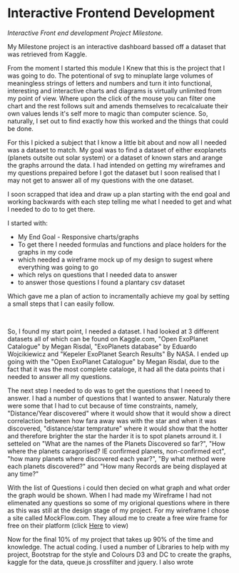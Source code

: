 # Interactive Frontend Development
<i>Interactive Front end development Project Milestone. </i>

<p>
My Milestone project is an interactive dashboard bassed off a dataset that was retrieved from Kaggle.

From the moment I started this module I Knew that this is the project that I was going to do.
The potentional of svg to minuplate large volumes of meaningless strings of letters and numbers and turn it into functional,
interesting and interactive charts and diagrams is virtually unlimited from my point of view. Where upon the click of the mouse you can filter one chart
and the rest follows suit and amends themselves to recalcaluate their own values lends it's self more to magic than computer science.
So, naturally, I set out to find exactly how this worked and the things that could be done.

For this I picked a subject that I know a little bit about and now all I needed was a dataset to match.
My goal was to find a dataset of either exoplanets (planets outsite out solar system) or a dataset of known stars and arange the graphs arround the data.
I had intended on getting my wireframes and my questions prepaired before I got the dataset but I soon realised that I may not get to answer all of my questions with the one dataset.

I soon scrapped that idea and draw up a plan starting with the end goal and working backwards with each step telling me what I needed to get and what I needed to do to to get there.

I started with:

<ul>

<li>My End Goal - 
Responsive charts/graphs</li>
<li>To get there I needed
formulas and functions and place holders for the graphs in my code</li>
<li>which needed
a wireframe mock up of my design to sugest where everything was going to go</li>
<li>which relys on
questions that I needed data to answer</li>
<li>to answer those questions I found
a plantary csv dataset</li>

</ul>
Which gave me a plan of action to incramentally achieve my goal by setting a small steps that I can easily follow.

</p>
 <br>
 <p>
    So, I found my start point, I needed a dataset. I had looked at 3 different datasets all of which can be found on Kaggle.com,
    "Open ExoPlanet Catalogue" by Megan Risdal, "ExoPlanets database" by Eduardo Wojcikiewicz  and "Kepeler ExoPlanet Search Results" By NASA. I ended up going with the 
    "Open ExoPlanet Catalogue" by Megan Risdal, due to the fact that it was the most complete cataloge, it had all the data points that i needed to answer all my questions.
 </p>

 <p>
    The next step I needed to do was to get the questions that I neeed to answer. I had a number of questions that I wanted to answer. Naturaly there were some that I had to cut
    because of time constraints, namely, "Distance/Year discovered" where it would show that it would show a direct correlaction between how fara away was with the star and 
    when it was discovered, "distance/star temprature" where it would show that the hotter and therefore brighter the star the harder it is to spot planets arround it.
    I setteled on "What are the names of the Planets Discovered so far?", "How where the planets caragorised? IE confirmed planets, non-confirmed ect", 
    "how many planets where discovered each year?", "By what method were each planets discovered?" and "How many Records are being displayed at any time?"
 </p>
 
 <p>
    With the list of Questions i could then decied on what graph and what order the graph would be shown. When I had made my Wireframe I had not elimenated any questions so some of my
    origional questions where in there as this was still at the design stage of my project. For my wireframe I chose a site called MockFlow.com. They alloud me to create a free wire frame 
    for free on their platform (click <a href="https://wireframepro.mockflow.com/view/Me16e59cd288f0d779d96c6aa41a089101569756313907" target="_blank">Here</a> to view)
 </p>

 <p>
    Now for the final 10% of my project that takes up 90% of the time and knowledge. The actual coding. I used a number of Libraries to help with my project, Bootstrap for the style and Colours
    D3 and DC to create the graphs, kaggle for the data, queue.js crossfilter and jquery. I also wrote 
 </p>